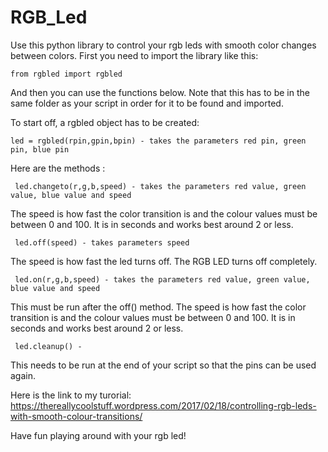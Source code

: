 # RGB_Led

Use this python library to control your rgb leds with smooth color changes between colors. First you need to import the library like this:

	from rgbled import rgbled

And then you can use the functions below.
Note that this has to be in the same folder as your script in order for it to be found and imported.

To start off, a rgbled object has to be created:

	led = rgbled(rpin,gpin,bpin) - takes the parameters red pin, green pin, blue pin

Here are the methods :

     led.changeto(r,g,b,speed) - takes the parameters red value, green value, blue value and speed

The speed is how fast the color transition is and the colour values must be between 0 and 100. It is in seconds and works    best around 2 or less.

     led.off(speed) - takes parameters speed

The speed is how fast the led turns off. The RGB LED turns off completely.

     led.on(r,g,b,speed) - takes the parameters red value, green value, blue value and speed
	
This must be run after the off() method. The speed is how fast the color transition is and the colour values must be between 0 and 100. It is in seconds and works best around 2 or less.

     led.cleanup() - 

This needs to be run at the end of your script so that the pins can be used again.

Here is the link to my turorial: https://thereallycoolstuff.wordpress.com/2017/02/18/controlling-rgb-leds-with-smooth-colour-transitions/

Have fun playing around with your rgb led!
